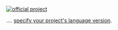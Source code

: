 [//]: # (title: License Audit TeamCity Plugin)

[![official project](https://jb.gg/badges/official-flat-square.svg)](https://confluence.jetbrains.com/display/ALL/JetBrains+on+GitHub)



....
[specify your project's language version](license-audit-docker-techs.md#specify-project-language-version).